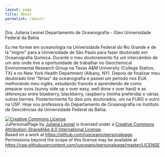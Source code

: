 ```yaml
---
layout: page
title: About
permalink: /about/
---
```


Dra. Juliana Leonel
Departamento de Oceanografia - IGeo
Universidade Federal da Bahia

Eu me formei em oceanologia na Universidade Federal do Rio Grande e de lá
"migrei" para a Universidade de São Paulo para fazer doutorado em Oceanografia
Química.  Durante o meu doutoramento fiz um intercâmbio de um ano onde tive a
oportunidade de trabalhar no Geochemical Environmental Research Group na Texas
A&M University (College Station, TX) e no New York Health Department
(Albany, NY).  Depois de finalizar meu doutorado tirei "férias" da oceanografia
e passei um período nos EUA melhorando meu inglês, estudando francês e
aprendendo de como preparar ovos (sunny side up x over easy, well done x over
hard) e as diferenças entre blueberry, blackberry, raspberry (minha preferida)
e várias outras berries.  Posteriormente fiz dois pós doutorados, um na FURG e
outro na USP.  Hoje sou professora do Departamento de Oceanografia no Instituto
de Geociências da Universidade Federal da Bahia.


<a href="http://creativecommons.org/licenses/by-sa/4.0/" rel=
"license"><img alt="Creative Commons License" src=
"https://i.creativecommons.org/l/by-sa/4.0/88x31.png" style=
"border-width:0"></a><br>
<span>JuPersonalPage</span> by <a href=
"http://juoceano.github.io/personalpage" rel="cc:attributionURL">Juliana
Leonel</a> is licensed under a <a href=
"http://creativecommons.org/licenses/by-sa/4.0/" rel="license">Creative
Commons Attribution-ShareAlike 4.0 International License</a>.<br>
Based on a work at <a href="https://github.com/juoceano/personalpage" rel=
"dct:source">https://github.com/juoceano/personalpage</a>.<br>
Permissions beyond the scope of this license may be available at <a href=
"https://raw.githubusercontent.com/juoceano/personalpage/master/LICENSE"
rel=
"cc:morePermissions">https://raw.githubusercontent.com/juoceano/personalpage/master/LICENSE</a>.
